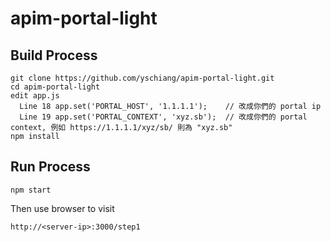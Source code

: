 apim-portal-light
=========
## Build Process

```
git clone https://github.com/yschiang/apim-portal-light.git
cd apim-portal-light
edit app.js
  Line 18 app.set('PORTAL_HOST', '1.1.1.1');	// 改成你們的 portal ip
  Line 19 app.set('PORTAL_CONTEXT', 'xyz.sb');	// 改成你們的 portal context, 例如 https://1.1.1.1/xyz/sb/ 則為 "xyz.sb"
npm install
```

## Run Process
```
npm start
```
Then use browser to visit 
```
http://<server-ip>:3000/step1
```
